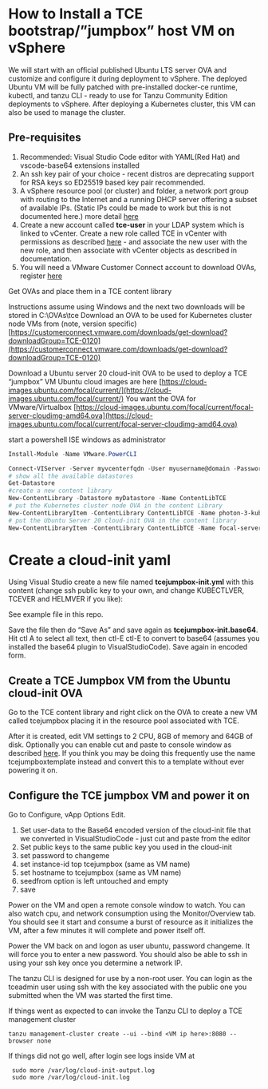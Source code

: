 # How to Install a TCE bootstrap/”jumpbox” host VM on vSphere
We will start with an official published Ubuntu LTS server OVA and customize and configure it during deployment to vSphere. The deployed Ubuntu VM will be fully patched with pre-installed docker-ce runtime, kubectl, and tanzu CLI - ready to use for Tanzu Community Edition deployments to vSphere. After deploying a Kubernetes cluster, this VM can also be used to manage the cluster.

## Pre-requisites
1. Recommended: Visual Studio Code editor with YAML(Red Hat) and vscode-base64 extensions installed
2. An ssh key pair of your choice - recent distros are deprecating support for RSA keys so ED25519 based key pair recommended.
3. A vSphere resource pool (or cluster) and folder, a network port group with routing to the Internet and a running DHCP server offering a subset of available IPs. (Static IPs could be made to work but this is not documented here.) more detail [here](https://tanzucommunityedition.io/docs/v0.12/vsphere/)
4. Create a new account called **tce-user** in your LDAP system which is linked to vCenter. Create a new role called TCE in vCenter with permissions as described [here](https://tanzucommunityedition.io/docs/v0.12/ref-vsphere/) - and associate the new user with the new role, and then associate with vCenter objects as described in documentation.
5. You will need a VMware Customer Connect account to download OVAs, register [here](https://customerconnect.vmware.com/account-registration)


Get OVAs and place them in a TCE content library

Instructions assume using Windows and the next two downloads will be stored in C:\OVAs\tce
Download an OVA to be used for Kubernetes cluster node VMs from (note, version specific)
[https://customerconnect.vmware.com/downloads/get-download?downloadGroup=TCE-0120](https://customerconnect.vmware.com/downloads/get-download?downloadGroup=TCE-0120)

Download a Ubuntu server 20 cloud-init OVA to be used to deploy a TCE “jumpbox” VM
Ubuntu cloud images are here [https://cloud-images.ubuntu.com/focal/current/](https://cloud-images.ubuntu.com/focal/current/)
You want the OVA for VMware/Virtualbox
[https://cloud-images.ubuntu.com/focal/current/focal-server-cloudimg-amd64.ova](https://cloud-images.ubuntu.com/focal/current/focal-server-cloudimg-amd64.ova)

start a powershell ISE windows as administrator
```powershell 
Install-Module -Name VMware.PowerCLI

Connect-VIServer -Server myvcenterfqdn -User myusername@domain -Password mypassword
# show all the available datastores
Get-Datastore
#create a new content library
New-ContentLibrary -Datastore myDatastore -Name ContentLibTCE
# put the Kubernetes cluster node OVA in the content Library
New-ContentLibraryItem -ContentLibrary ContentLibTCE -Name photon-3-kube-v1.22.8+vmware.1-tkg.1-d69148b2a4aa7ef6d5380cc365cac8cd.ova -Files C:\OVAs\tce\photon-3-kube-v1.22.8+vmware.1-tkg.1-d69148b2a4aa7ef6d5380cc365cac8cd.ova
# put the Ubuntu Server 20 cloud-init OVA in the content library
New-ContentLibraryItem -ContentLibrary ContentLibTCE -Name focal-server-cloudimg-amd64.ova -Files C:\OVAs\tce\focal-server-cloudimg-amd64.ova
```

# Create a cloud-init yaml
Using Visual Studio create a new file named **tcejumpbox-init.yml** with this content (change ssh public key to your own, and change KUBECTLVER, TCEVER and HELMVER if you like):

See example file in this repo.



Save the file then do “Save As” and save again as **tcejumpbox-init.base64**. Hit ctl A to select all text, then ctl-E ctl-E to convert to base64 (assumes you installed the base64 plugin to VisualStudioCode). Save again in encoded form.

## Create a TCE Jumpbox VM from the Ubuntu cloud-init OVA

Go to the TCE content library and right click on the OVA to create a new VM called tcejumpbox placing it in the resource pool associated with TCE.

After it is created, edit VM settings to 2 CPU, 8GB of memory and 64GB of disk. Optionally you can enable cut and paste to console window as described [here](https://kb.vmware.com/s/article/57122). If you think you may be doing this frequently use the name tcejumpboxtemplate instead and convert this to a template without ever powering it on.

## Configure the TCE jumpbox VM and power it on

Go to Configure, vApp Options Edit.

1. Set user-data to the Base64 encoded version of the cloud-init file that we converted in VisualStudioCode - just cut and paste from the editor
2. Set public keys to the same public key you used in the cloud-init
3. set password to changeme
4. set instance-id top tcejumpbox (same as VM name)
5. set hostname to tcejumpbox (same as VM name)
6. seedfrom option is left untouched and empty
7. save

Power on the VM and open a remote console window to watch. You can also watch cpu, and network consumption using the Monitor/Overview tab. You should see it start and consume a burst of resource as it initializes the VM, after a few minutes it will complete and power itself off.

Power the VM back on and logon as user ubuntu, password changeme. It will force you to enter a new password. You should also be able to ssh in using your ssh key once you determine a network IP.

The tanzu CLI is designed for use by a non-root user. You can login as the tceadmin user using ssh with the key associated with the public one you submitted when the VM was started the first time.

If things went as expected to can invoke the Tanzu CLI to deploy a TCE management cluster 

```shell
tanzu management-cluster create --ui --bind <VM ip here>:8080 --browser none
```

If things did not go well, after login see logs inside VM at 

```shell
 sudo more /var/log/cloud-init-output.log
 sudo more /var/log/cloud-init.log
 ```
